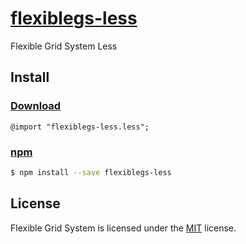 # [flexiblegs-less](https://dnomak.com/flexiblegs/)

Flexible Grid System Less

## Install

### [Download](https://raw.githubusercontent.com/flexiblegs/flexiblegs-less/master/flexiblegs-less.less)
```less
@import "flexiblegs-less.less";
```

### [npm](https://www.npmjs.com/package/flexiblegs-less)
```bash
$ npm install --save flexiblegs-less
```

## License
Flexible Grid System is licensed under the [MIT](LICENSE) license.
